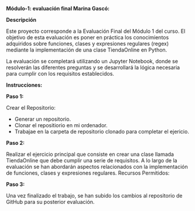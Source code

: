 __Módulo-1: evaluación final Marina Gascó:__

**Descripción**

Este proyecto corresponde a la Evaluación Final del Módulo 1 del curso. El objetivo de esta evaluación es poner en práctica los conocimientos adquiridos sobre funciones, clases y expresiones regulares (regex) mediante la implementación de una clase TiendaOnline en Python.

La evaluación se completará utilizando un Jupyter Notebook, donde se resolverán las diferentes preguntas y se desarrollará la lógica necesaria para cumplir con los requisitos establecidos.

**Instrucciones:**

**Paso 1:**

Crear el Repositorio:
- Generar un repositorio.
- Clonar el repositiorio en mi ordenador.
- Trabajae en la carpeta de repositorio clonado para completar el ejericio. 

**Paso 2:**

Realizar el ejercicio principal que consiste en crear una clase llamada TiendaOnline que debe cumplir una serie de requisitos.
A lo largo de la evaluación se han abordarán aspectos relacionados con la implementación de funciones, clases y expresiones regulares.
Recursos Permitidos:

**Paso 3:**

Una vez finalizado el trabajo, se han subido los cambios al repositorio de GitHub para su posterior evaluación.